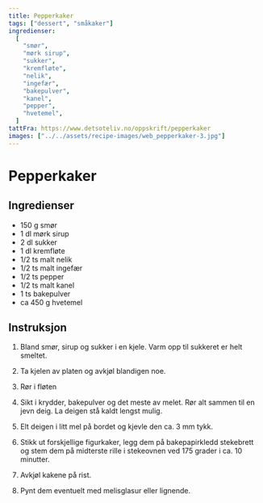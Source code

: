 ```yaml
---
title: Pepperkaker
tags: ["dessert", "småkaker"]
ingredienser:
  [
    "smør",
    "mørk sirup",
    "sukker",
    "kremfløte",
    "nelik",
    "ingefær",
    "bakepulver",
    "kanel",
    "pepper",
    "hvetemel",
  ]
tattFra: https://www.detsoteliv.no/oppskrift/pepperkaker
images: ["../../assets/recipe-images/web_pepperkaker-3.jpg"]
---
```


# Pepperkaker

## Ingredienser

- 150 g smør
- 1 dl mørk sirup
- 2 dl sukker
- 1 dl kremfløte
- 1/2 ts malt nelik
- 1/2 ts malt ingefær
- 1/2 ts pepper
- 1/2 ts malt kanel
- 1 ts bakepulver
- ca 450 g hvetemel

## Instruksjon

1. Bland smør, sirup og sukker i en kjele. Varm opp til sukkeret er helt smeltet.

2. Ta kjelen av platen og avkjøl blandigen noe.

3. Rør i fløten

4. Sikt i krydder, bakepulver og det meste av melet. Rør alt sammen til en jevn deig. La deigen stå kaldt lengst mulig.

5. Elt deigen i litt mel på bordet og kjevle den ca. 3 mm tykk.

6. Stikk ut forskjellige figurkaker, legg dem på bakepapirkledd stekebrett og stem dem på midterste rille i stekeovnen ved 175 grader i ca. 10 minutter.

7. Avkjøl kakene på rist.

8. Pynt dem eventuelt med melisglasur eller lignende.
